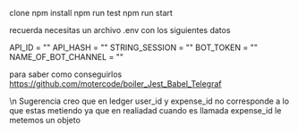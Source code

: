 clone
npm install
npm run test 
npm run start

recuerda necesitas un archivo .env con  los siguientes datos

API_ID = ""
API_HASH = ""
STRING_SESSION = ""
BOT_TOKEN = ""
NAME_OF_BOT_CHANNEL = ""

para saber como conseguirlos https://github.com/motercode/boiler_Jest_Babel_Telegraf



\n
Sugerencia creo que en ledger user_id y expense_id no corresponde a lo que estas metiendo ya que en realiadad cuando es llamada expense_id le metemos un objeto